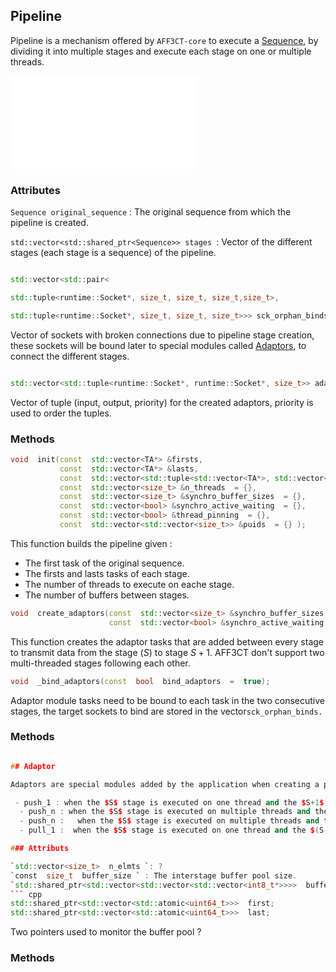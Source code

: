 ## Pipeline

Pipeline is a mechanism offered by `AFF3CT-core` to execute a [Sequence](Sequence.md), by dividing it into multiple stages and execute each stage on one or multiple threads.

  

![text alternatif](/images/pipeline_interstage_fwd.pdf "Test insertion image")

### Attributes

`Sequence original_sequence` : The original sequence from which the pipeline is created.

`std::vector<std::shared_ptr<Sequence>> stages `: Vector of the different stages (each stage is a sequence) of the pipeline.

```cpp

std::vector<std::pair<

std::tuple<runtime::Socket*, size_t, size_t, size_t,size_t>,

std::tuple<runtime::Socket*, size_t, size_t, size_t>>> sck_orphan_binds :

```

Vector of sockets with broken connections due to pipeline stage creation, these sockets will be bound later to special modules called [Adaptors](#Adaptors), to connect the different stages.

  

```cpp

std::vector<std::tuple<runtime::Socket*, runtime::Socket*, size_t>> adaptors_binds

```

Vector of tuple (input, output, priority) for the created adaptors, priority is used to order the tuples.

### Methods 
```cpp
void  init(const  std::vector<TA*> &firsts,
		   const  std::vector<TA*> &lasts,
		   const  std::vector<std::tuple<std::vector<TA*>, std::vector<TA*>, std::vector<TA*>>> &sep_stages  = {},
		   const  std::vector<size_t> &n_threads  = {},
		   const  std::vector<size_t> &synchro_buffer_sizes  = {},
		   const  std::vector<bool> &synchro_active_waiting  = {},
		   const  std::vector<bool> &thread_pinning  = {},
		   const  std::vector<std::vector<size_t>> &puids  = {} );
```
This function builds the pipeline given :

 - The first task of the original sequence.
 - The firsts and lasts tasks of each stage.
 - The number of threads to execute on eache stage.
 - The number of buffers between stages.

```cpp
void  create_adaptors(const  std::vector<size_t> &synchro_buffer_sizes  = {},
					  const  std::vector<bool> &synchro_active_waiting  = {});
```
This function creates the adaptor tasks that are added between every stage to transmit data from the stage $(S)$ to stage $S+1$.  AFF3CT don't support two multi-threaded stages following each other.

```cpp
void  _bind_adaptors(const  bool  bind_adaptors  =  true);
```
Adaptor module tasks need to be bound to each task in the two consecutive stages, the target sockets to bind are stored in the vector`sck_orphan_binds.`


### Methods

```cpp

## Adaptor 

Adaptors are special modules added by the application when creating a pipeline. As said before, the adaptors are binded to edge tasks between each two consecutive stages. The purpose of adaptors is to synchronise data exchange between each stage. We have 4 tasks performed by adaptor : 

 - push_1 : when the $S$ stage is executed on one thread and the $S+1$ stage is on multiple threads, the function pushes data to every interstage buffer of each thread using a round robin algorithm. 
  - push_n : when the $S$ stage is executed on multiple threads and the $(S-1)$ stage is on one thread, it's the task that faces the `push_1`, it takes data from the interstage buffers and forward it to the first task of each thread.
  - push_n :   when the $S$ stage is executed on multiple threads and the $(S+1)$ stage is on one thread, the task gathers the data from each thread last task output buffer and pass it to the first task on the stage, it uses the same algorithm of the `push_1` function.
  - pull_1 :  when the $S$ stage is executed on one thread and the $(S-1)$ stage is on multiple threads, it's the task that faces the `push_n`, it forwards data to the real first task of the stage.

### Attributs

`std::vector<size_t>  n_elmts `: ?
`const  size_t  buffer_size ` : The interstage buffer pool size.
`std::shared_ptr<std::vector<std::vector<std::vector<int8_t*>>>>  buffer : Pointers to each buffer`of the interstage pool.
``` cpp 
std::shared_ptr<std::vector<std::atomic<uint64_t>>>  first;
std::shared_ptr<std::vector<std::atomic<uint64_t>>>  last;
```
Two pointers used to monitor the buffer pool ? 

### Methods





 
